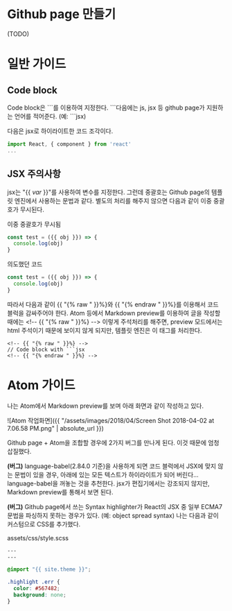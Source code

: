 # Github page 만들기

(TODO)

# 일반 가이드

## Code block

Code block은 \`\`\`를 이용하여 지정한다. \`\`\`다음에는 js, jsx 등 github page가 지원하는 언어를 적어준다. (예: \`\`\`jsx)

다음은 jsx로 하이라이트한 코드 조각이다.

```jsx
import React, { component } from 'react'
...
```

## JSX 주의사항

jsx는 "\{\{ *var* \}\}"를 사용하여 변수를 지정한다. 그런데 중괄호는 Github page의 템플릿 엔진에서 사용하는 문법과 같다. 별도의 처리를 해주지 않으면 다음과 같이 이중 중괄호가 무시된다.

이중 중괄호가 무시됨

```jsx
const test = ({{ obj }}) => {
  console.log(obj)
}
```

의도했던 코드

<!-- {% raw %} -->
```jsx
const test = ({{ obj }}) => {
  console.log(obj)
}
```
<!-- {% endraw %} -->

따라서 다음과 같이 {{ "{% raw " }}%}와 {{ "{% endraw " }}%}를 이용해서 코드 블럭을 감싸주어야 한다. Atom 등에서 Markdown preview를 이용하여 글을 작성할 때에는 <\!\-\- {{ "{% raw " }}%} \-\-> 이렇게 주석처리를 해주면, preview 모드에서는 html 주석이기 때문에 보이지 않게 되지만, 템플릿 엔진은 이 태그를 처리한다.

```
<!-- {{ "{% raw " }}%} -->
// Code block with ```jsx
<!-- {{ "{% endraw " }}%} -->
```

# Atom 가이드

나는 Atom에서 Markdown preview를 보며 아래 화면과 같이 작성하고 있다.

![Atom 작업화면]({{ "/assets/images/2018/04/Screen Shot 2018-04-02 at 7.06.58 PM.png" | absolute_url }})

Github page + Atom을 조합할 경우에 2가지 버그를 만나게 된다. 이것 때문에 엄청 삽질했다.

**(버그)** language-babel(2.84.0 기준)을 사용하게 되면 코드 블럭에서 JSX에 맞지 않는 문법이 있을 경우, 아래에 있는 모든 텍스트가 하이라이트가 되어 버린다... language-babel을 꺼놓는 것을 추천한다. jsx가 편집기에서는 강조되지 않지만, Markdown preview를 통해서 보면 된다.

**(버그)** Github page에서 쓰는 Syntax highlighter가 React의 JSX 중 일부 ECMA7 문법을 파싱하지 못하는 경우가 있다. (예: object spread syntax) 나는 다음과 같이 커스텀으로 CSS를 추가했다.

assets/css/style.scss

```css
---
---

@import "{{ site.theme }}";

.highlight .err {
  color: #567482;
  background: none;
}
```
